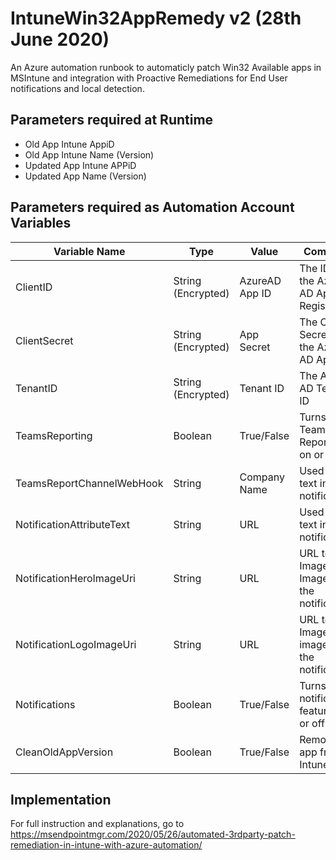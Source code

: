 # IntuneWin32AppRemedy v2 (28th June 2020)

An Azure automation runbook to automaticly patch Win32 Available apps in MSIntune and integration with Proactive Remediations for End User notifications and local detection. 

## Parameters required at Runtime

- Old App Intune AppiD
- Old App Intune Name (Version)
- Updated App Intune APPiD
- Updated App Name (Version)

## Parameters required as Automation Account Variables
|Variable Name|Type|Value|Comment|
|---|---|---|---|
|ClientID|String (Encrypted)|AzureAD App ID|The ID of the Azure AD App Registration|
|ClientSecret|String (Encrypted)|App Secret|The Client Secret of the Azure AD App|
|TenantID|String (Encrypted)|Tenant ID|The Azure AD Tenant ID|
|TeamsReporting|Boolean|True/False|Turns Teams Reporting on or off|
|TeamsReportChannelWebHook|String|Company Name|Used as text in notification|
|NotificationAttributeText|String|URL|Used as text in notification|
|NotificationHeroImageUri|String|URL|URL to Image	Hero Image in the notification|
|NotificationLogoImageUri|String|URL|URL to Image	Logo image in the notification|
|Notifications|Boolean|True/False|Turns notification feature on or off |
|CleanOldAppVersion|Boolean|True/False|Remove old app from Intune|

## Implementation
For full instruction and explanations, go to https://msendpointmgr.com/2020/05/26/automated-3rdparty-patch-remediation-in-intune-with-azure-automation/
